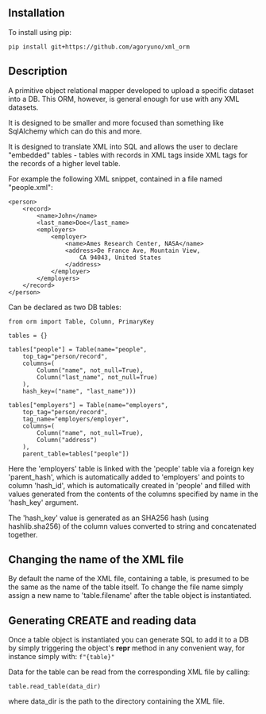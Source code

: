 ## Installation

To install using pip:

`pip install git+https://github.com/agoryuno/xml_orm`

## Description

A primitive object relational mapper developed to upload a specific
dataset into a DB. This ORM, however, is general enough for use with
any XML datasets. 

It is designed to be smaller and more focused than something like
SqlAlchemy which can do this and more.

It is designed to translate XML into SQL and allows the user to 
declare "embedded" tables - tables with records in XML tags inside
XML tags for the records of a higher level table.

For example the following XML snippet, contained in a file named
"people.xml":

```
<person>
    <record>
        <name>John</name>
        <last_name>Doe</last_name>
        <employers>
            <employer>
                <name>Ames Research Center, NASA</name>
                <address>De France Ave, Mountain View, 
                    CA 94043, United States
                </address>
            </employer>
        </employers>
    </record>
</person>
```

Can be declared as two DB tables:

```
from orm import Table, Column, PrimaryKey

tables = {}

tables["people"] = Table(name="people", 
    top_tag="person/record",
    columns=(
        Column("name", not_null=True),
        Column("last_name", not_null=True)
    ),
    hash_key=("name", "last_name")))

tables["employers"] = Table(name="employers",
    top_tag="person/record",
    tag_name="employers/employer",
    columns=(
        Column("name", not_null=True),
        Column("address")
    ),
    parent_table=tables["people"])
```

Here the 'employers' table is linked with the 'people' table via a 
foreign key 'parent_hash', which is automatically added to 'employers'
and points to column 'hash_id', which is automatically created in
'people' and filled with values generated from the contents of the
columns specified by name in the 'hash_key' argument.

The 'hash_key' value is generated as an SHA256 hash 
(using hashlib.sha256) of the column values converted to string and 
concatenated together.


## Changing the name of the XML file

By default the name of the XML file, containing a table, is presumed
to be the same as the name of the table itself. To change the file name
simply assign a new name to 'table.filename' after the table object is
instantiated.


## Generating CREATE and reading data

Once a table object is instantiated you can generate SQL to add it to 
a DB by simply triggering the object's __repr__ method in any convenient
way, for instance simply with: `f"{table}"`

Data for the table can be read from the corresponding XML file by
calling:

```
table.read_table(data_dir)
```

where data_dir is the path to the directory containing the XML file.
